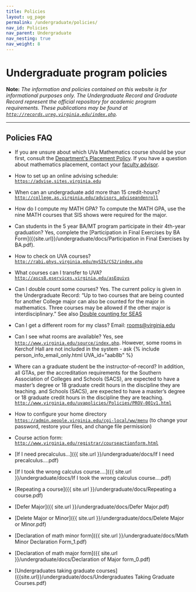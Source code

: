 ```yaml
---
title: Policies
layout: ug_page
permalink: /undergraduate/policies/
nav_id: Policies
nav_parent: Undergraduate
nav_nesting: true
nav_weight: 8
---
```


<h1 class="mb-3">Undergraduate program policies</h1>

**Note:** *The information and policies contained on this website is for informational purposes only. The Undergraduate Record and Graduate Record represent the official repository for academic program requirements. These publications may be found at [`http://records.ureg.virginia.edu/index.php`](http://records.ureg.virginia.edu/index.php).*

---

<h2 class="mt-2 mb-3">Policies FAQ</h2>

- If you are unsure about which UVa Mathematics course should be your first, consult the [Department's Placement Policy]({{site.url}}/content/math-placement/). If you have a question about mathematics placement, contact your [faculty advisor](http://college.as.virginia.edu/advisors).

- How to set up an online advising schedule:
[`https://advise.sites.virginia.edu`](https://advise.sites.virginia.edu)

- When can an undergraduate add more than 15 credit-hours?
[`http://college.as.virginia.edu/advisors_adviseandenroll`](http://college.as.virginia.edu/advisors_adviseandenroll)

- How do I compute my MATH GPA?
To compute the MATH GPA, use the nine MATH courses that SIS shows were required for the
major.

- Can students in the 5 year BA/MT program participate in their 4th-year graduation?
Yes, complete the [Participation in Final Exercises by BA Form]({{site.url}}/undergraduate/docs/Participation in Final Exercises by BA.pdf).

- How to check on UVA courses?
[`http://rabi.phys.virginia.edu/mySIS/CS2/index.php`](http://rabi.phys.virginia.edu/mySIS/CS2/index.php)

- What courses can I transfer to UVA?
[`http://ascs8.eservices.virginia.edu/asEquivs`](http://ascs8.eservices.virginia.edu/asEquivs)

- Can I double count some courses?
Yes. The current policy is given in the Undergraduate Record: “Up to two courses that are being
counted for another College major can also be counted for the major in mathematics. Three
courses may be allowed if the other major is interdisciplinary.” See also [Double counting for SEAS]({{site.url}}/content/double-counting-seas/)

- Can I get a different room for my class?
Email: <a href="mailto:rooms@virginia.edu">rooms@virginia.edu</a>

- Can I see what rooms are available?
Yes, see [`http://www.virginia.edu/source/index.php`](http://www.virginia.edu/source/index.php).
However, some rooms in Kerchof Hall are not included in the system - ask {% include person_info_email_only.html UVA_id="aab8b" %}


- Where can a graduate student be the instructor-of-record?
In addition, all GTAs, per the accreditation requirements for the Southern Association of Colleges
and Schools (SACS), are expected to have a master’s degree or 18 graduate credit hours in the
discipline they are teaching.
and Schools (SACS), are expected to have a master’s degree or 18 graduate credit hours in the
discipline they are teaching.
[`http://www.virginia.edu/uvapolicies/Policies/PROV-001v1.html`](http://www.virginia.edu/source/index.php)

- How to configure your home directory
[`https://admin.people.virginia.edu/cgi-local/ww/menu`](https://admin.people.virginia.edu/cgi-local/ww/menu)
(to change your password, restore your files, and change file permission)

- Course action form:
[`http://www.virginia.edu/registrar/courseactionform.html`](http://www.virginia.edu/registrar/courseactionform.html)

- [If I need precalculus...]({{ site.url }}/undergraduate/docs/If I need precalculus....pdf)

- [If I took the wrong calculus course....]({{ site.url }}/undergraduate/docs/If I took the wrong calculus course....pdf)

- [Repeating a course]({{ site.url }}/undergraduate/docs/Repeating a course.pdf)

- [Defer Major]({{ site.url }}/undergraduate/docs/Defer Major.pdf)

- [Delete Major or Minor]({{ site.url }}/undergraduate/docs/Delete Major or Minor.pdf)

- [Declaration of math minor form]({{ site.url }}/undergraduate/docs/Math Minor Declaration Form_1.pdf)

- [Declaration of math major form]({{ site.url }}/undergraduate/docs/Declaration of Major form_0.pdf)

- [Undergraduates taking graduate courses]({{site.url}}/undergraduate/docs/Undergraduates Taking Graduate Courses.pdf)

